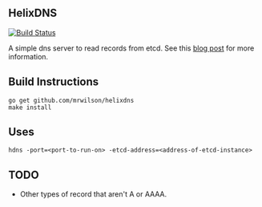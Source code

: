 ## HelixDNS

 [![Build Status](https://travis-ci.org/mrwilson/helixdns.png?branch=master)](https://travis-ci.org/mrwilson/helixdns)

  A simple dns server to read records from etcd. See this [blog post](http://probablyfine.co.uk/2014/03/02/serving-dns-records-from-etcd/) for more information.

## Build Instructions

    go get github.com/mrwilson/helixdns
    make install

## Uses

    hdns -port=<port-to-run-on> -etcd-address=<address-of-etcd-instance>

## TODO

 * Other types of record that aren't A or AAAA.
